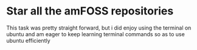 # Star all the amFOSS repositories
This task was pretty straight forward, but i did enjoy using the terminal on ubuntu and am eager to keep learning terminal commands
so as to use ubuntu efficiently
